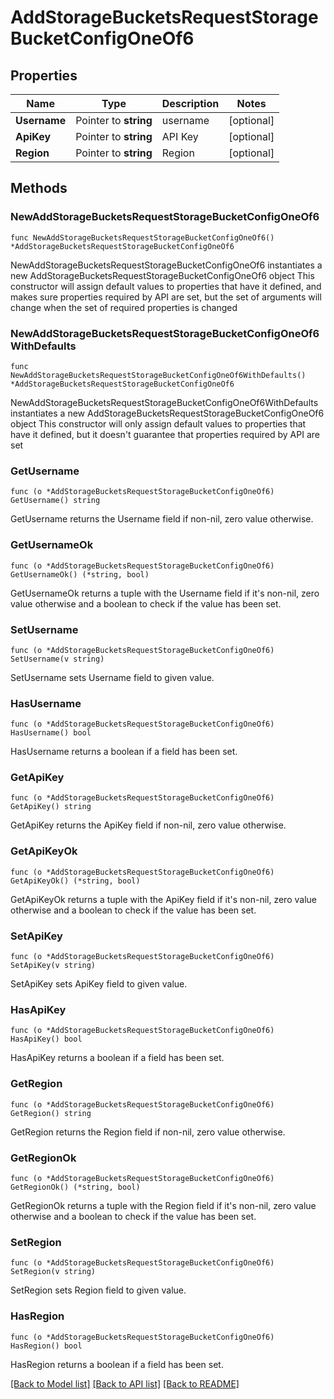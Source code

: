 # AddStorageBucketsRequestStorageBucketConfigOneOf6

## Properties

Name | Type | Description | Notes
------------ | ------------- | ------------- | -------------
**Username** | Pointer to **string** | username | [optional] 
**ApiKey** | Pointer to **string** | API Key | [optional] 
**Region** | Pointer to **string** | Region | [optional] 

## Methods

### NewAddStorageBucketsRequestStorageBucketConfigOneOf6

`func NewAddStorageBucketsRequestStorageBucketConfigOneOf6() *AddStorageBucketsRequestStorageBucketConfigOneOf6`

NewAddStorageBucketsRequestStorageBucketConfigOneOf6 instantiates a new AddStorageBucketsRequestStorageBucketConfigOneOf6 object
This constructor will assign default values to properties that have it defined,
and makes sure properties required by API are set, but the set of arguments
will change when the set of required properties is changed

### NewAddStorageBucketsRequestStorageBucketConfigOneOf6WithDefaults

`func NewAddStorageBucketsRequestStorageBucketConfigOneOf6WithDefaults() *AddStorageBucketsRequestStorageBucketConfigOneOf6`

NewAddStorageBucketsRequestStorageBucketConfigOneOf6WithDefaults instantiates a new AddStorageBucketsRequestStorageBucketConfigOneOf6 object
This constructor will only assign default values to properties that have it defined,
but it doesn't guarantee that properties required by API are set

### GetUsername

`func (o *AddStorageBucketsRequestStorageBucketConfigOneOf6) GetUsername() string`

GetUsername returns the Username field if non-nil, zero value otherwise.

### GetUsernameOk

`func (o *AddStorageBucketsRequestStorageBucketConfigOneOf6) GetUsernameOk() (*string, bool)`

GetUsernameOk returns a tuple with the Username field if it's non-nil, zero value otherwise
and a boolean to check if the value has been set.

### SetUsername

`func (o *AddStorageBucketsRequestStorageBucketConfigOneOf6) SetUsername(v string)`

SetUsername sets Username field to given value.

### HasUsername

`func (o *AddStorageBucketsRequestStorageBucketConfigOneOf6) HasUsername() bool`

HasUsername returns a boolean if a field has been set.

### GetApiKey

`func (o *AddStorageBucketsRequestStorageBucketConfigOneOf6) GetApiKey() string`

GetApiKey returns the ApiKey field if non-nil, zero value otherwise.

### GetApiKeyOk

`func (o *AddStorageBucketsRequestStorageBucketConfigOneOf6) GetApiKeyOk() (*string, bool)`

GetApiKeyOk returns a tuple with the ApiKey field if it's non-nil, zero value otherwise
and a boolean to check if the value has been set.

### SetApiKey

`func (o *AddStorageBucketsRequestStorageBucketConfigOneOf6) SetApiKey(v string)`

SetApiKey sets ApiKey field to given value.

### HasApiKey

`func (o *AddStorageBucketsRequestStorageBucketConfigOneOf6) HasApiKey() bool`

HasApiKey returns a boolean if a field has been set.

### GetRegion

`func (o *AddStorageBucketsRequestStorageBucketConfigOneOf6) GetRegion() string`

GetRegion returns the Region field if non-nil, zero value otherwise.

### GetRegionOk

`func (o *AddStorageBucketsRequestStorageBucketConfigOneOf6) GetRegionOk() (*string, bool)`

GetRegionOk returns a tuple with the Region field if it's non-nil, zero value otherwise
and a boolean to check if the value has been set.

### SetRegion

`func (o *AddStorageBucketsRequestStorageBucketConfigOneOf6) SetRegion(v string)`

SetRegion sets Region field to given value.

### HasRegion

`func (o *AddStorageBucketsRequestStorageBucketConfigOneOf6) HasRegion() bool`

HasRegion returns a boolean if a field has been set.


[[Back to Model list]](../README.md#documentation-for-models) [[Back to API list]](../README.md#documentation-for-api-endpoints) [[Back to README]](../README.md)


